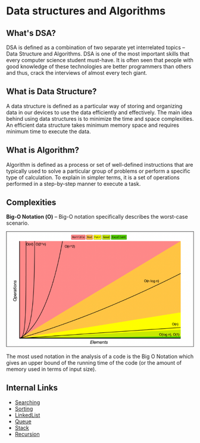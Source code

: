 # Data structures and Algorithms

## What's DSA?
DSA is defined as a combination of two separate yet interrelated topics – Data Structure and Algorithms. DSA is one of the most important skills that every computer science student must-have. It is often seen that people with good knowledge of these technologies are better programmers than others and thus, crack the interviews of almost every tech giant.

## What is Data Structure?
A data structure is defined as a particular way of storing and organizing data in our devices to use the data efficiently and effectively. The main idea behind using data structures is to minimize the time and space complexities. An efficient data structure takes minimum memory space and requires minimum time to execute the data.

## What is Algorithm?
Algorithm is defined as a process or set of well-defined instructions that are typically used to solve a particular group of problems or perform a specific type of calculation. To explain in simpler terms, it is a set of operations performed in a step-by-step manner to execute a task.

## Complexities
**Big-O Notation (Ο)** – Big-O notation specifically describes the worst-case scenario.

![BigOChart](./Images/BigOChart.png)

The most used notation in the analysis of a code is the Big O Notation which gives an upper bound of the running time of the code (or the amount of memory used in terms of input size).

## Internal Links
- [Searching](./Searching/README.md)
- [Sorting](./Sorting/README.md)
- [LinkedList](./DataStructures/LinkedList/README.md)
- [Queue](./DataStructures/Queue/README.md)
- [Stack](./DataStructures/Stack/README.md)
- [Recursion](./Recursion/README.md)
